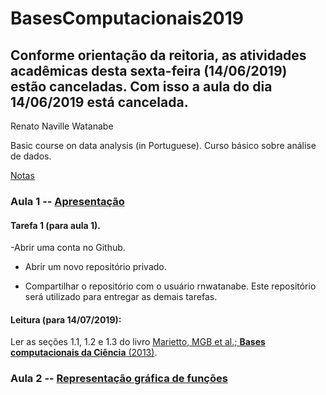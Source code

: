 # BasesComputacionais2019

## Conforme orientação da reitoria, as atividades acadêmicas desta sexta-feira (14/06/2019) estão canceladas. Com isso a aula do dia 14/06/2019 está cancelada.

Renato Naville Watanabe

Basic course on data analysis (in Portuguese). Curso básico sobre análise de dados.

[Notas](https://docs.google.com/spreadsheets/d/e/2PACX-1vTXNsjonGvcTN4YHxHYlexHE5KBbcccfA0hEJjDc_9QvnzkHgAqoW7Gn29-X7T88S4tLDaRoIE8Lxk9/pubhtml)

### Aula 1 -- [Apresentação](https://nbviewer.jupyter.org/format/slides/github/rnwatanabe/BasesComputacionais2019/blob/master/aula1/Apresenta%C3%A7%C3%A3o.ipynb#/)

#### Tarefa 1 (para aula 1).

-Abrir uma conta no Github.

- Abrir um novo repositório privado.

- Compartilhar o repositório com o usuário rnwatanabe. Este repositório será utilizado para entregar as demais tarefas.

#### Leitura (para 14/07/2019):

Ler as seções 1.1, 1.2 e 1.3 do livro [Marietto, MGB et al.; **Bases computacionais da Ciência** (2013)](http://prograd.ufabc.edu.br/images/pdf/bases_computacionais_livro.pdf).

### Aula 2 -- [Representação gráfica de funções](https://nbviewer.jupyter.org/github/rnwatanabe/BasesComputacionais2019/blob/master/aula2/Representa%C3%A7%C3%A3o%20gr%C3%A1fica%20de%20fun%C3%A7%C3%B5es.ipynb)
